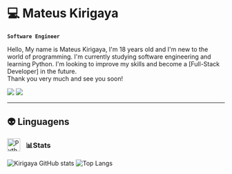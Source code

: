 # 💻 Mateus Kirigaya

 **`Software Engineer`**
 
 Hello, My name is Mateus Kirigaya, I'm 18 years old and I'm new to the world of programming. I'm currently studying software engineering and learning Python. I'm looking to improve my skills and become a [Full-Stack Developer] in the future.       
 Thank you very much and see you soon!

   
<div> 
<a href="https://www.instagram.com/m.oribes?igsh=MWZrc3Z3Z2VjejFxOA==" target="_blank"><img src="https://img.shields.io/badge/-Instagram-%23E4405F?style=for-the-badge&logo=instagram&logoColor=white" target="_blank"></a>
 <a href = "contactoribes@gmail.com"><img src="https://img.shields.io/badge/-Gmail-%23333?style=for-the-badge&logo=gmail&logoColor=white" target="_blank"></a>
 
---

 ## 👽 Linguagens
 
<img 
    align="left" 
    alt="Python" 
    title="Python"
    width="30px" 
    style="padding-right: 10px;" 
    src="https://cdn.jsdelivr.net/gh/devicons/devicon@latest/icons/python/python-original.svg" 
/>



### 📊Stats
 </div>

 ![Kirigaya GitHub stats](https://github-readme-stats.vercel.app/api?username=Dev-MateusKirigaya&show_icons=true&theme=neon)
![Top Langs](https://github-readme-stats.vercel.app/api/top-langs/?username=Dev-MateusKirigaya&layout=compact&theme=neon)
